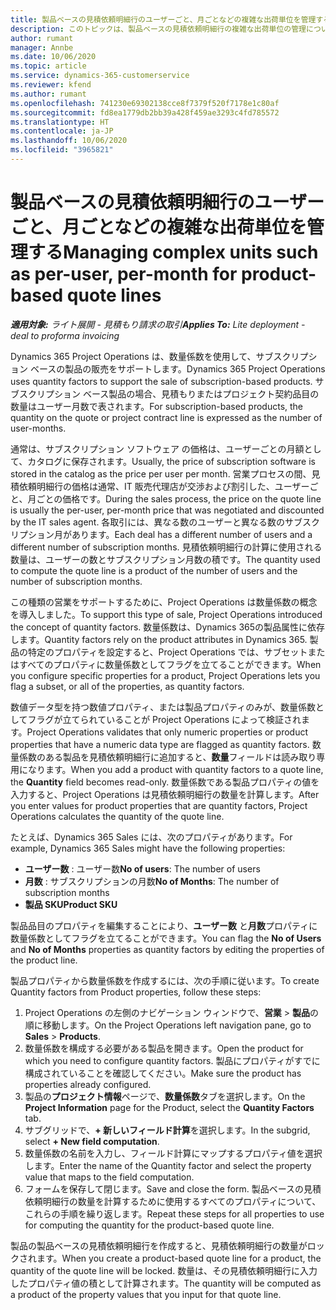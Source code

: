 ```yaml
---
title: 製品ベースの見積依頼明細行のユーザーごと、月ごとなどの複雑な出荷単位を管理する
description: このトピックは、製品ベースの見積依頼明細行の複雑な出荷単位の管理について説明します。
author: rumant
manager: Annbe
ms.date: 10/06/2020
ms.topic: article
ms.service: dynamics-365-customerservice
ms.reviewer: kfend
ms.author: rumant
ms.openlocfilehash: 741230e69302138cce8f7379f520f7178e1c80af
ms.sourcegitcommit: fd8ea1779db2bb39a428f459ae3293c4fd785572
ms.translationtype: HT
ms.contentlocale: ja-JP
ms.lasthandoff: 10/06/2020
ms.locfileid: "3965821"
---
```

# <a name="managing-complex-units-such-as-per-user-per-month-for-product-based-quote-lines"></a><span data-ttu-id="c11f2-103">製品ベースの見積依頼明細行のユーザーごと、月ごとなどの複雑な出荷単位を管理する</span><span class="sxs-lookup"><span data-stu-id="c11f2-103">Managing complex units such as per-user, per-month for product-based quote lines</span></span>

<span data-ttu-id="c11f2-104">_**適用対象:** ライト展開 - 見積もり請求の取引_</span><span class="sxs-lookup"><span data-stu-id="c11f2-104">_**Applies To:** Lite deployment - deal to proforma invoicing_</span></span>

<span data-ttu-id="c11f2-105">Dynamics 365 Project Operations は、数量係数を使用して、サブスクリプション ベースの製品の販売をサポートします。</span><span class="sxs-lookup"><span data-stu-id="c11f2-105">Dynamics 365 Project Operations uses quantity factors to support the sale of subscription-based products.</span></span> <span data-ttu-id="c11f2-106">サブスクリプション ベース製品の場合、見積もりまたはプロジェクト契約品目の数量はユーザー月数で表されます。</span><span class="sxs-lookup"><span data-stu-id="c11f2-106">For subscription-based products, the quantity on the quote or project contract line is expressed as the number of user-months.</span></span>

<span data-ttu-id="c11f2-107">通常は、サブスクリプション ソフトウェア の価格は、ユーザーごとの月額として、カタログに保存されます。</span><span class="sxs-lookup"><span data-stu-id="c11f2-107">Usually, the price of subscription software is stored in the catalog as the price per user per month.</span></span> <span data-ttu-id="c11f2-108">営業プロセスの間、見積依頼明細行の価格は通常、IT 販売代理店が交渉および割引した、ユーザーごと、月ごとの価格です。</span><span class="sxs-lookup"><span data-stu-id="c11f2-108">During the sales process, the price on the quote line is usually the per-user, per-month price that was negotiated and discounted by the IT sales agent.</span></span> <span data-ttu-id="c11f2-109">各取引には、異なる数のユーザーと異なる数のサブスクリプション月があります。</span><span class="sxs-lookup"><span data-stu-id="c11f2-109">Each deal has a different number of users and a different number of subscription months.</span></span> <span data-ttu-id="c11f2-110">見積依頼明細行の計算に使用される数量は、ユーザーの数とサブスクリプション月数の積です。</span><span class="sxs-lookup"><span data-stu-id="c11f2-110">The quantity used to compute the quote line is a product of the number of users and the number of subscription months.</span></span>

<span data-ttu-id="c11f2-111">この種類の営業をサポートするために、Project Operations は数量係数の概念を導入しました。</span><span class="sxs-lookup"><span data-stu-id="c11f2-111">To support this type of sale, Project Operations introduced the concept of quantity factors.</span></span> <span data-ttu-id="c11f2-112">数量係数は、Dynamics 365の製品属性に依存します。</span><span class="sxs-lookup"><span data-stu-id="c11f2-112">Quantity factors rely on the product attributes in Dynamics 365.</span></span> <span data-ttu-id="c11f2-113">製品の特定のプロパティを設定すると、Project Operations では、サブセットまたはすべてのプロパティに数量係数としてフラグを立てることができます。</span><span class="sxs-lookup"><span data-stu-id="c11f2-113">When you configure specific properties for a product, Project Operations lets you flag a subset, or all of the properties, as quantity factors.</span></span>

<span data-ttu-id="c11f2-114">数値データ型を持つ数値プロパティ、または製品プロパティのみが、数量係数としてフラグが立てられていることが Project Operations によって検証されます。</span><span class="sxs-lookup"><span data-stu-id="c11f2-114">Project Operations validates that only numeric properties or product properties that have a numeric data type are flagged as quantity factors.</span></span> <span data-ttu-id="c11f2-115">数量係数のある製品を見積依頼明細行に追加すると、**数量**フィールドは読み取り専用になります。</span><span class="sxs-lookup"><span data-stu-id="c11f2-115">When you add a product with quantity factors to a quote line, the **Quantity** field becomes read-only.</span></span> <span data-ttu-id="c11f2-116">数量係数である製品プロパティの値を入力すると、Project Operations は見積依頼明細行の数量を計算します。</span><span class="sxs-lookup"><span data-stu-id="c11f2-116">After you enter values for product properties that are quantity factors, Project Operations calculates the quantity of the quote line.</span></span>

<span data-ttu-id="c11f2-117">たとえば、Dynamics 365 Sales には、次のプロパティがあります。</span><span class="sxs-lookup"><span data-stu-id="c11f2-117">For example, Dynamics 365 Sales might have the following properties:</span></span>

- <span data-ttu-id="c11f2-118">**ユーザー数** : ユーザー数</span><span class="sxs-lookup"><span data-stu-id="c11f2-118">**No of users**: The number of users</span></span>
- <span data-ttu-id="c11f2-119">**月数** : サブスクリプションの月数</span><span class="sxs-lookup"><span data-stu-id="c11f2-119">**No of Months**: The number of subscription months</span></span>
- <span data-ttu-id="c11f2-120">**製品 SKU**</span><span class="sxs-lookup"><span data-stu-id="c11f2-120">**Product SKU**</span></span>

<span data-ttu-id="c11f2-121">製品品目のプロパティを編集することにより、**ユーザー数** と**月数**プロパティに数量係数としてフラグを立てることができます。</span><span class="sxs-lookup"><span data-stu-id="c11f2-121">You can flag the **No of Users** and **No of Months** properties as quantity factors by editing the properties of the product line.</span></span>

<span data-ttu-id="c11f2-122">製品プロパティから数量係数を作成するには、次の手順に従います。</span><span class="sxs-lookup"><span data-stu-id="c11f2-122">To create Quantity factors from Product properties, follow these steps:</span></span>

1. <span data-ttu-id="c11f2-123">Project Operations の左側のナビゲーション ウィンドウで、**営業** > **製品**の順に移動します。</span><span class="sxs-lookup"><span data-stu-id="c11f2-123">On the Project Operations left navigation pane, go to **Sales** > **Products**.</span></span>
2. <span data-ttu-id="c11f2-124">数量係数を構成する必要がある製品を開きます。</span><span class="sxs-lookup"><span data-stu-id="c11f2-124">Open the product for which you need to configure quantity factors.</span></span> <span data-ttu-id="c11f2-125">製品にプロパティがすでに構成されていることを確認してください。</span><span class="sxs-lookup"><span data-stu-id="c11f2-125">Make sure the product has properties already configured.</span></span>
3. <span data-ttu-id="c11f2-126">製品の**プロジェクト情報**ページで、**数量係数**タブを選択します。</span><span class="sxs-lookup"><span data-stu-id="c11f2-126">On the **Project Information** page for the Product, select the **Quantity Factors** tab.</span></span>
4. <span data-ttu-id="c11f2-127">サブグリッドで、**+ 新しいフィールド計算**を選択します。</span><span class="sxs-lookup"><span data-stu-id="c11f2-127">In the subgrid, select **+ New field computation**.</span></span>
5. <span data-ttu-id="c11f2-128">数量係数の名前を入力し、フィールド計算にマップするプロパティ値を選択します。</span><span class="sxs-lookup"><span data-stu-id="c11f2-128">Enter the name of the Quantity factor and select the property value that maps to the field computation.</span></span>
6. <span data-ttu-id="c11f2-129">フォームを保存して閉じます。</span><span class="sxs-lookup"><span data-stu-id="c11f2-129">Save and close the form.</span></span> <span data-ttu-id="c11f2-130">製品ベースの見積依頼明細行の数量を計算するために使用するすべてのプロパティについて、これらの手順を繰り返します。</span><span class="sxs-lookup"><span data-stu-id="c11f2-130">Repeat these steps for all properties to use for computing the quantity for the product-based quote line.</span></span>

<span data-ttu-id="c11f2-131">製品の製品ベースの見積依頼明細行を作成すると、見積依頼明細行の数量がロックされます。</span><span class="sxs-lookup"><span data-stu-id="c11f2-131">When you create a product-based quote line for a product, the quantity of the quote line will be locked.</span></span> <span data-ttu-id="c11f2-132">数量は、その見積依頼明細行に入力したプロパティ値の積として計算されます。</span><span class="sxs-lookup"><span data-stu-id="c11f2-132">The quantity will be computed as a product of the property values that you input for that quote line.</span></span>
